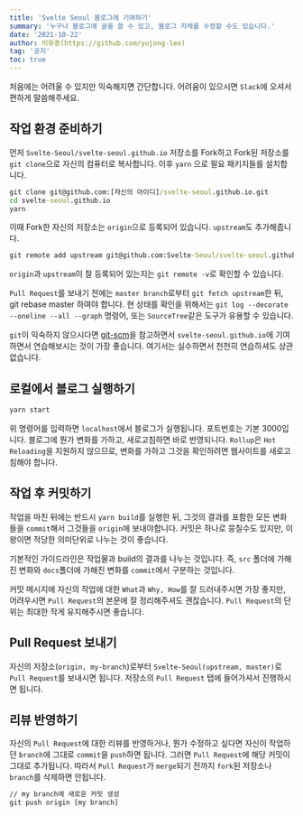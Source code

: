 ```yaml
---
title: 'Svelte Seoul 블로그에 기여하기'
summary: '누구나 블로그에 글을 쓸 수 있고, 블로그 자체를 수정할 수도 있습니다.'
date: '2021-10-22'
author: 이유종(https://github.com/yujong-lee)
tag: '공지'
toc: true
---
```

처음에는 어려울 수 있지만 익숙해지면 간단합니다. 어려움이 있으시면 `Slack`에 오셔서 편하게 말씀해주세요.

## 작업 환경 준비하기

먼저 `Svelte-Seoul/svelte-seoul.github.io` 저장소를 Fork하고 Fork된 저장소를 `git clone`으로 자신의 컴퓨터로 복사합니다. 이후 `yarn` 으로 필요 패키지들를 설치합니다.

```bat
git clone git@github.com:[자신의 아이디]/svelte-seoul.github.io.git
cd svelte-seoul.github.io
yarn
```

이때 Fork한 자신의 저장소는 `origin`으로 등록되어 있습니다.  `upstream`도 추가해줍니다.

```bat
git remote add upstream git@github.com:Svelte-Seoul/svelte-seoul.github.io.git
```

`origin`과 `upstream`이 잘 등록되어 있는지는  `git remote -v`로 확인할 수 있습니다.

`Pull Request`를 보내기 전에는 `master branch`로부터 `git fetch upstream`한 뒤, git rebase master 하여야 합니다. 현 상태를 확인을 위해서는 `git log --decorate --oneline --all --graph` 명령어, 또는 `SourceTree`같은 도구가 유용할 수 있습니다.

`git`이 익숙하지 않으시다면 [git-scm](https://git-scm.com/book/ko/v2)을 참고하면서 `svelte-seoul.github.io`에 기여하면서 연습해보시는 것이 가장 좋습니다. 여기서는 실수하면서 천천히 연습하셔도 상관없습니다.

## 로컬에서 블로그 실행하기

```bat
yarn start
```

위 명령어를 입력하면 `localhost`에서 블로그가 실행됩니다. 포트번호는 기본 3000입니다. 블로그에 뭔가 변화를 가하고, 새로고침하면 바로 반영되니다. `Rollup`은 `Hot Reloading`을 지원하지 않으므로, 변화를 가하고 그것을 확인하려면 웹사이트를 새로고침해야 합니다.

## 작업 후 커밋하기

작업을 마친 뒤에는 반드시 `yarn build`를 실행한 뒤, 그것의 결과를 포함한 모든 변화들을 `commit`해서 그것들을 `origin`에 보내야합니다. 커밋은 하나로 뭉칠수도 있지만, 이왕이면 적당한 의미단위로 나누는 것이 좋습니다.

기본적인 가이드라인은 작업물과 build의 결과를 나누는 것입니다. 즉, `src` 폴더에 가해진 변화와 `docs`폴더에 가해진 변화를 `commit`에서 구분하는 것입니다.

커밋 메시지에 자신의 작업에 대한 `What`과 `Why, How`를 잘 드러내주시면 가장 좋지만, 어려우시면 `Pull Request`의 본문에 잘 정리해주셔도 괜찮습니다. `Pull Request`의 단위는 최대한 작게 유지해주시면 좋습니다.

## Pull Request 보내기

자신의 저장소(`origin, my-branch`)로부터 `Svelte-Seoul(upstream, master)`로 `Pull Request`를 보내시면 됩니다. 저장소의 `Pull Request` 탭에 들어가셔서 진행하시면 됩니다.

## 리뷰 반영하기

자신의 `Pull Request`에 대한 리뷰를 반영하거나, 뭔가 수정하고 싶다면 자신이 작업하던 `branch`에 그대로 `commit`을 `push`하면 됩니다. 그러면 `Pull Request`에 해당 커밋이 그대로 추가됩니다. 따라서 `Pull Request`가 `merge`되기 전까지 `fork`된 저장소나 `branch`를 삭제하면 안됩니다.

```bat
// my branch에 새로운 커밋 생성
git push origin [my branch]
```
